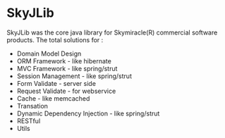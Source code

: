 # SkyJLib
SkyJLib was the core java library for Skymiracle(R) commercial software products.
The total solutions for :

- Domain Model Design 
- ORM Framework - like hibernate
- MVC Framework - like spring/strut
- Session Management - like spring/strut
- Form Validate - server side
- Request Validate - for webservice
- Cache - like memcached 
- Transation
- Dynamic Dependency Injection - like spring/strut
- RESTful 
- Utils


